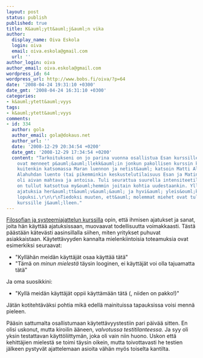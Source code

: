 ```yaml
---
layout: post
status: publish
published: true
title: K&auml;ytt&auml;j&auml;n vika
author:
  display_name: Oiva Eskola
  login: oiva
  email: oiva.eskola@gmail.com
  url: ''
author_login: oiva
author_email: oiva.eskola@gmail.com
wordpress_id: 64
wordpress_url: http://www.bobs.fi/oiva/?p=64
date: '2008-04-24 19:31:10 +0300'
date_gmt: '2008-04-24 16:31:10 +0300'
categories:
- k&auml;ytett&auml;vyys
tags:
- k&auml;ytett&auml;vyys
comments:
- id: 334
  author: gola
  author_email: gola@dokaus.net
  author_url: ''
  date: '2008-12-29 20:34:54 +0200'
  date_gmt: '2008-12-29 17:34:54 +0200'
  content: "Tarkoitukseni on jo parina vuonna osallistua Esan kurssille, mutta aikataulut
    ovat menneet p&auml;&auml;llekk&auml;in jonkun pakollisen kurssin kanssa. K&auml;vin
    kuitenkin katsomassa Maran luennon ja netist&auml; katsoin Matti Alahuhdan luennon.
    Alahuhdan luento (tai pikemminkin keskustelutilaisuus Esan ja Matin v&auml;lill&auml;)
    oli aivan mahtava ja antoisa. Tuli seurattua suurella intensiteetill&auml; ja
    on tullut katsottua my&ouml;hemmin joitain kohtia uudestaankin. Yll&auml;tt&auml;v&auml;n
    ajatuksia her&auml;tt&auml;v&auml;&auml; ja hyvi&auml; yleis&ouml;kysymyksi&auml;
    lopuksi.\r\n\r\nTiedoksi muuten, ett&auml; molemmat miehet ovat tulossa ensi kev&auml;&auml;nkin
    kurssille j&auml;lleen."
---
```

<p><a href="http://oivaeskola.fi/2008/04/03/filosofia-ja-systeemiajattelu/">Filosofian ja systeemiajattelun kurssilla</a> opin, ett&auml; ihmisen ajatukset ja sanat, joita h&auml;n k&auml;ytt&auml;&auml; ajatuksissaan, muovaavat todellisuutta voimakkaasti. T&auml;st&auml; p&auml;&auml;st&auml;&auml;n k&auml;tev&auml;sti aasinsillalla siihen, miten yritykset puhuvat asiakkaistaan. K&auml;ytett&auml;vyyden kannalta mielenkiintoisia toteamuksia ovat esimerkiksi seuraavat:</p>
<ul>
<li>"Kyll&auml;h&auml;n meid&auml;n k&auml;ytt&auml;j&auml;t osaa k&auml;ytt&auml;&auml; t&auml;t&auml;"</li>
<li>"T&auml;m&auml; on <em>minun mielest&auml;</em> t&auml;ysin looginen, ei k&auml;ytt&auml;j&auml;t voi olla tajuamatta t&auml;t&auml;"</li>
</ul>
<p>Ja oma suosikkini:</p>
<ul>
<li>"Kyll&auml; meid&auml;n k&auml;ytt&auml;j&auml;t oppii k&auml;ytt&auml;m&auml;&auml;n t&auml;t&auml; (, niiden on pakko!)"</li>
</ul>
<p>J&auml;t&auml;n kotiteht&auml;v&auml;ksi pohtia mik&auml; edell&auml; mainituissa tapauksissa voisi menn&auml; pieleen.</p>
<p>P&auml;&auml;sin sattumalta osallistumaan k&auml;ytett&auml;vyystestiin pari p&auml;iv&auml;&auml; sitten. En olisi uskonut, mutta kiroilin &auml;&auml;neen, <em>valvotussa testitilanteessa</em>. Ja syy oli yksin testattavan k&auml;ytt&ouml;liittym&auml;n, joka oli vain niin huono. Uskon ett&auml; kehitt&auml;jien mielest&auml; se toimi t&auml;ysin oikein, mutta toivottavasti he testien j&auml;lkeen pystyv&auml;t ajattelemaan asioita v&auml;h&auml;n my&ouml;s toiselta kantilta.</p>
